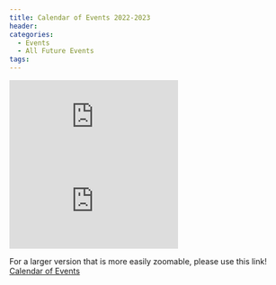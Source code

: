 ```yaml
---
title: Calendar of Events 2022-2023
header:
categories:
  - Events
  - All Future Events
tags:
---
```


![Future Events](https://lwvpullman.org/assets/PDFs/2022-09-04--2022-23calendarPAGE1.pdf)
![Future Events](https://lwvpullman.org/assets/PDFs/2022-09-04--2022-23calendarPAGE2.pdf)

For a larger version that is more easily zoomable, please use this link! [Calendar of Events](https://lwvpullman.org/assets/PDFs/2022-09-04--2022-23calendar.pdf)
